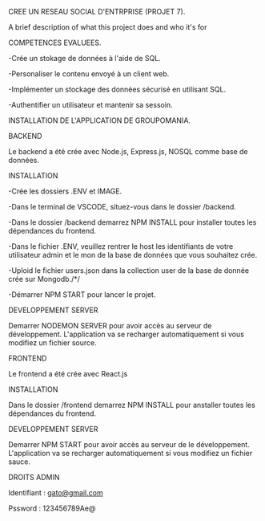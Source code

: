 
CREE UN RESEAU SOCIAL D'ENTRPRISE (PROJET 7).

A brief description of what this project does and who it's for

COMPETENCES EVALUEES.

-Crée un stokage de données à l'aide de SQL.

-Personaliser le contenu envoyé à un client web.

-Implémenter un stockage  des données sécurisé en utilisant SQL.

-Authentifier un utilisateur et mantenir sa  sessoin.

INSTALLATION DE L'APPLICATION DE GROUPOMANIA.

BACKEND

Le backend a été crée avec Node.js, Express.js, NOSQL comme base de données.

INSTALLATION 

-Crée les dossiers .ENV et IMAGE.

-Dans le terminal de  VSCODE, situez-vous  dans le dossier /backend.

-Dans le dossier /backend demarrez NPM INSTALL pour installer toutes les dépendances du frontend.

-Dans le  fichier .ENV, veuillez rentrer le host les identifiants de votre utilisateur admin et le mon de la base de données que vous  souhaitez crée.

-Uploid le fichier users.json dans la collection user de la base de donnée crée sur Mongodb./*/

-Démarrer NPM START  pour lancer le projet.


DEVELOPPEMENT SERVER

Demarrer NODEMON SERVER pour avoir accès au serveur de développement. L'application va se recharger automatiquement si vous modifiez un fichier source.

FRONTEND 

Le frontend a été crée avec React.js

INSTALLATION

Dans le dossier /frontend demarrez NPM INSTALL pour anstaller toutes les dépendances du frontend.

DEVELOPPEMENT SERVER

Demarrer NPM START pour avoir accès au serveur de le développement. L'application va se recharger automatiquement si vous modifiez un fichier sauce.

DROITS ADMIN

Identifiant : gato@gmail.com

Pssword : 123456789Ae@



